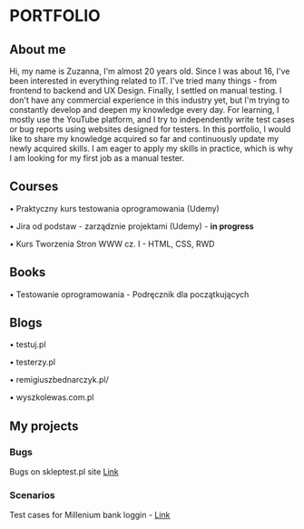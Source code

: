 # PORTFOLIO
## About me 
Hi, my name is Zuzanna, I'm almost 20 years old. Since I was about 16, I've been interested in everything related to IT. I've tried many things - from frontend to backend and UX Design. Finally, I settled on manual testing. I don't have any commercial experience in this industry yet, but I'm trying to constantly develop and deepen my knowledge every day. For learning, I mostly use the YouTube platform, and I try to independently write test cases or bug reports using websites designed for testers. In this portfolio, I would like to share my knowledge acquired so far and continuously update my newly acquired skills. I am eager to apply my skills in practice, which is why I am looking for my first job as a manual tester.

## Courses
• Praktyczny kurs testowania oprogramowania (Udemy)

• Jira od podstaw - zarządznie projektami (Udemy) - **in progress**

• Kurs Tworzenia Stron WWW cz. I - HTML, CSS, RWD

 ## Books 
• Testowanie oprogramowania - Podręcznik dla początkujących

## Blogs
• testuj.pl

• testerzy.pl 

• remigiuszbednarczyk.pl/

• wyszkolewas.com.pl

## My projects
### Bugs 
Bugs on skleptest.pl site <a href="https://1drv.ms/x/c/5049ee7fdc424d5c/EdRT3gk0NdhGg-CF3jberdYBIYJyE-WU-SnNsZhXaYdL-A?e=cSDMo7">Link</a>


### Scenarios
Test cases for Millenium bank loggin - <a href="https://1drv.ms/x/c/5049ee7fdc424d5c/ES8VUd74SEZMhRRArjjZxXQB8bV4Edz6v61g9Vq2AblGlQ?e=yZ6xK8">Link</a>
